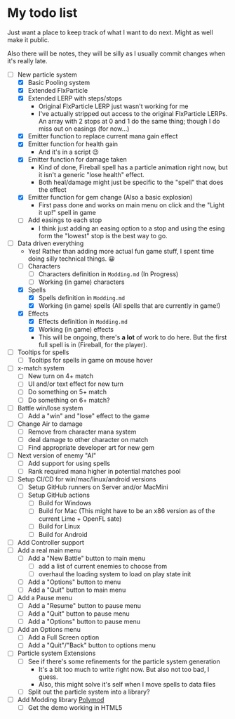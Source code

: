 # My todo list

Just want a place to keep track of what I want to do next. Might as well make it public.

Also there will be notes, they will be silly as I usually commit changes when it's really late.

- [ ] New particle system
  - [x] Basic Pooling system
  - [x] Extended FlxParticle
  - [x] Extended LERP with steps/stops
    - Original FlxParticle LERP just wasn't working for me
    - I've actually stripped out access to the original FlxParticle LERPs. An array with 2 stops at 0 and 1 do the same thing; though I do miss out on easings (for now...)
  - [x] Emitter function to replace current mana gain effect
  - [x] Emitter function for health gain
    - And it's in a script 😉
  - [x] Emitter function for damage taken
    - Kind of done, Fireball spell has a particle animation right now, but it isn't a generic "lose health" effect.
    - Both heal/damage might just be specific to the "spell" that does the effect
  - [x] Emitter function for gem change (Also a basic explosion)
    - First pass done and works on main menu on click and the "Light it up!" spell in game
  - [ ] Add easings to each stop
    - I think just adding an easing option to a stop and using the esing form the "lowest" stop is the best way to go.
- [ ] Data driven everything
  - Yes! Rather than adding more actual fun game stuff, I spent time doing silly technical things. 😀
  - [ ] Characters
    - [ ] Characters definition in `Modding.md` (In Progress)
    - [ ] Working (in game) characters
  - [x] Spells
    - [x] Spells definition in `Modding.md`
    - [x] Working (in game) spells (All spells that are currently in game!)
  - [x] Effects
    - [x] Effects definition in `Modding.md`
    - [x] Working (in game) effects
    - This will be ongoing, there's **a lot** of work to do here. But the first full spell is in (Fireball, for the player).
- [ ] Tooltips for spells
  - [ ] Tooltips for spells in game on mouse hover
- [ ] x-match system
  - [ ] New turn on 4+ match
  - [ ] UI and/or text effect for new turn
  - [ ] Do something on 5+ match
  - [ ] Do something on 6+ match?
- [ ] Battle win/lose system
  - [ ] Add a "win" and "lose" effect to the game
- [ ] Change Air to damage
  - [ ] Remove from character mana system
  - [ ] deal damage to other character on match
  - [ ] Find appropriate developer art for new gem
- [ ] Next version of enemy "AI"
  - [ ] Add support for using spells
  - [ ] Rank required mana higher in potential matches pool
- [ ] Setup CI/CD for win/mac/linux/android versions
  - [ ] Setup GitHub runners on Server and/or MacMini
  - [ ] Setup GitHub actions
    - [ ] Build for Windows
    - [ ] Build for Mac (This might have to be an x86 version as of the current Lime + OpenFL sate)
    - [ ] Build for Linux
    - [ ] Build for Android
- [ ] Add Controller support
- [ ] Add a real main menu
  - [ ] Add a "New Battle" button to main menu
    - [ ] add a list of current enemies to choose from
    - [ ] overhaul the loading system to load on play state init
  - [ ] Add a "Options" button to menu
  - [ ] Add a "Quit" button to main menu
- [ ] Add a Pause menu
  - [ ] Add a "Resume" button to pause menu
  - [ ] Add a "Quit" button to pause menu
  - [ ] Add a "Options" button to pause menu
- [ ] Add an Options menu
  - [ ] Add a Full Screen option
  - [ ] Add a "Quit"/"Back" button to options menu
- [ ] Particle system Extensions
  - [ ] See if there's some refinements for the particle system generation
    - It's a bit too much to write right now. But also not too bad, I guess.
    - Also, this might solve it's self when I move spells to data files
  - [ ] Split out the particle system into a library?
- [ ] Add Modding library [Polymod](https://polymod.io/)
  - [ ] Get the demo working in HTML5